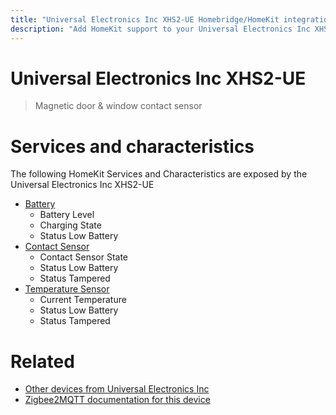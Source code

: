 ```yaml
---
title: "Universal Electronics Inc XHS2-UE Homebridge/HomeKit integration"
description: "Add HomeKit support to your Universal Electronics Inc XHS2-UE, using Homebridge, Zigbee2MQTT and homebridge-z2m."
---
```

<!---
This file has been GENERATED using src/docgen/docgen.ts
DO NOT EDIT THIS FILE MANUALLY!
-->
# Universal Electronics Inc XHS2-UE
> Magnetic door & window contact sensor


# Services and characteristics
The following HomeKit Services and Characteristics are exposed by
the Universal Electronics Inc XHS2-UE

* [Battery](../../battery.md)
  * Battery Level
  * Charging State
  * Status Low Battery
* [Contact Sensor](../../sensors.md)
  * Contact Sensor State
  * Status Low Battery
  * Status Tampered
* [Temperature Sensor](../../sensors.md)
  * Current Temperature
  * Status Low Battery
  * Status Tampered


# Related
* [Other devices from Universal Electronics Inc](../index.md#universal_electronics_inc)
* [Zigbee2MQTT documentation for this device](https://www.zigbee2mqtt.io/devices/XHS2-UE.html)